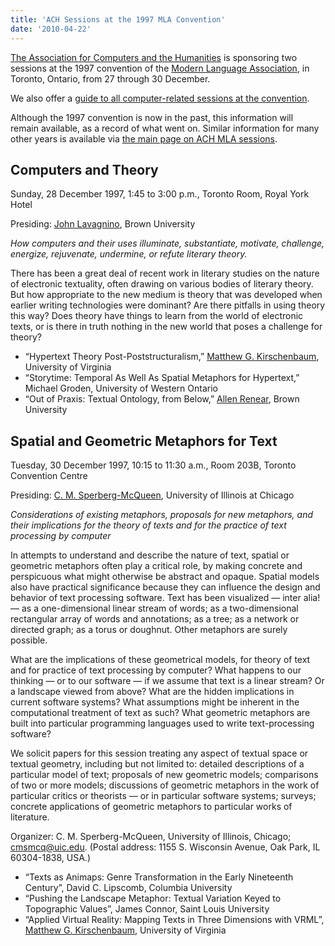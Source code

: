 ```yaml
---
title: 'ACH Sessions at the 1997 MLA Convention'
date: '2010-04-22'
---
```

[The Association for Computers and the Humanities](http://ach.org) is sponsoring two sessions at the 1997 convention of the [Modern Language Association](http://www.mla.org/), in Toronto, Ontario, from 27 through 30 December.

We also offer a [guide to all computer-related sessions at the convention](?q=node/54).

Although the 1997 convention is now in the past, this information will  
remain available, as a record of what went on. Similar information for many other years is available via [the main page on ACH MLA sessions](?q=node/25).

Computers and Theory
--------------------

Sunday, 28 December 1997, 1:45 to 3:00 p.m., Toronto Room, Royal York Hotel

Presiding: [John Lavagnino](http://www.stg.brown.edu/~lav/), Brown University

*How computers and their uses illuminate, substantiate, motivate, challenge, energize, rejuvenate, undermine, or refute literary theory.*

There has been a great deal of recent work in literary studies on the nature of electronic textuality, often drawing on various bodies of literary theory. But how appropriate to the new medium is theory that was developed when earlier writing technologies were dominant? Are there pitfalls in using theory this way? Does theory have things to learn from the world of electronic texts, or is there in truth nothing in the new world that poses a challenge for theory?

- “Hypertext Theory Post-Poststructuralism,” [Matthew G. Kirschenbaum](http://www.iath.virginia.edu/~mgk3k/), University of Virginia
- “Storytime: Temporal As Well As Spatial Metaphors for Hypertext,” Michael Groden, University of Western Ontario
- “Out of Praxis: Textual Ontology, from Below,” [Allen Renear](http://www.stg.brown.edu/stg/staff_pages/allen.html), Brown University

Spatial and Geometric Metaphors for Text
----------------------------------------

Tuesday, 30 December 1997, 10:15 to 11:30 a.m., Room 203B, Toronto Convention Centre

Presiding: [C. M. Sperberg-McQueen](http://www.uic.edu/~cmsmcq/), University of Illinois at Chicago

*Considerations of existing metaphors, proposals for new metaphors, and their implications for the theory of texts and for the practice of text processing by computer*

In attempts to understand and describe the nature of text, spatial or geometric metaphors often play a critical role, by making concrete and perspicuous what might otherwise be abstract and opaque. Spatial models also have practical significance because they can influence the design and behavior of text processing software. Text has been visualized — inter alia! — as a one-dimensional linear stream of words; as a two-dimensional rectangular array of words and annotations; as a tree; as a network or directed graph; as a torus or doughnut. Other metaphors are surely possible.

What are the implications of these geometrical models, for theory of text and for practice of text processing by computer? What happens to our thinking — or to our software — if we assume that text is a linear stream? Or a landscape viewed from above? What are the hidden implications in current software systems? What assumptions might be inherent in the computational treatment of text as such? What geometric metaphors are built into particular programming languages used to write text-processing software?

We solicit papers for this session treating any aspect of textual space or textual geometry, including but not limited to: detailed descriptions of a particular model of text; proposals of new geometric models; comparisons of two or more models; discussions of geometric metaphors in the work of particular critics or theorists — or in particular software systems; surveys; concrete applications of geometric metaphors to particular works of literature.

Organizer: C. M. Sperberg-McQueen, University of Illinois, Chicago; [cmsmcq@uic.edu](cmsmcq@uic.edu). (Postal address: 1155 S. Wisconsin Avenue, Oak Park, IL 60304-1838, USA.)

- “Texts as Animaps: Genre Transformation in the Early Nineteenth Century”, David C. Lipscomb, Columbia University
- “Pushing the Landscape Metaphor: Textual Variation Keyed to Topographic Values”, James Connor, Saint Louis University
- “Applied Virtual Reality: Mapping Texts in Three Dimensions with VRML”, [Matthew G. Kirschenbaum](http://www.iath.virginia.edu/~mgk3k/), University of Virginia

